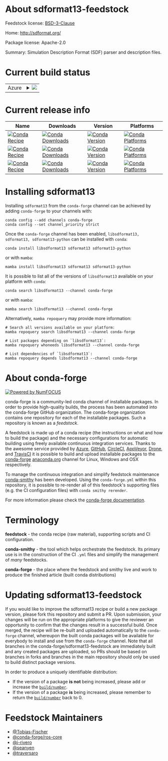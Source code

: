 About sdformat13-feedstock
==========================

Feedstock license: [BSD-3-Clause](https://github.com/conda-forge/libsdformat-feedstock/blob/main/LICENSE.txt)

Home: http://sdformat.org/

Package license: Apache-2.0

Summary: Simulation Description Format (SDF) parser and description files.


Current build status
====================


<table>
    
  <tr>
    <td>Azure</td>
    <td>
      <details>
        <summary>
          <a href="https://dev.azure.com/conda-forge/feedstock-builds/_build/latest?definitionId=8273&branchName=main">
            <img src="https://dev.azure.com/conda-forge/feedstock-builds/_apis/build/status/libsdformat-feedstock?branchName=main">
          </a>
        </summary>
        <table>
          <thead><tr><th>Variant</th><th>Status</th></tr></thead>
          <tbody><tr>
              <td>linux_64_python3.10.____cpythonruby2.5</td>
              <td>
                <a href="https://dev.azure.com/conda-forge/feedstock-builds/_build/latest?definitionId=8273&branchName=main">
                  <img src="https://dev.azure.com/conda-forge/feedstock-builds/_apis/build/status/libsdformat-feedstock?branchName=main&jobName=linux&configuration=linux%20linux_64_python3.10.____cpythonruby2.5" alt="variant">
                </a>
              </td>
            </tr><tr>
              <td>linux_64_python3.10.____cpythonruby2.6</td>
              <td>
                <a href="https://dev.azure.com/conda-forge/feedstock-builds/_build/latest?definitionId=8273&branchName=main">
                  <img src="https://dev.azure.com/conda-forge/feedstock-builds/_apis/build/status/libsdformat-feedstock?branchName=main&jobName=linux&configuration=linux%20linux_64_python3.10.____cpythonruby2.6" alt="variant">
                </a>
              </td>
            </tr><tr>
              <td>linux_64_python3.11.____cpythonruby2.5</td>
              <td>
                <a href="https://dev.azure.com/conda-forge/feedstock-builds/_build/latest?definitionId=8273&branchName=main">
                  <img src="https://dev.azure.com/conda-forge/feedstock-builds/_apis/build/status/libsdformat-feedstock?branchName=main&jobName=linux&configuration=linux%20linux_64_python3.11.____cpythonruby2.5" alt="variant">
                </a>
              </td>
            </tr><tr>
              <td>linux_64_python3.11.____cpythonruby2.6</td>
              <td>
                <a href="https://dev.azure.com/conda-forge/feedstock-builds/_build/latest?definitionId=8273&branchName=main">
                  <img src="https://dev.azure.com/conda-forge/feedstock-builds/_apis/build/status/libsdformat-feedstock?branchName=main&jobName=linux&configuration=linux%20linux_64_python3.11.____cpythonruby2.6" alt="variant">
                </a>
              </td>
            </tr><tr>
              <td>linux_64_python3.12.____cpythonruby2.5</td>
              <td>
                <a href="https://dev.azure.com/conda-forge/feedstock-builds/_build/latest?definitionId=8273&branchName=main">
                  <img src="https://dev.azure.com/conda-forge/feedstock-builds/_apis/build/status/libsdformat-feedstock?branchName=main&jobName=linux&configuration=linux%20linux_64_python3.12.____cpythonruby2.5" alt="variant">
                </a>
              </td>
            </tr><tr>
              <td>linux_64_python3.12.____cpythonruby2.6</td>
              <td>
                <a href="https://dev.azure.com/conda-forge/feedstock-builds/_build/latest?definitionId=8273&branchName=main">
                  <img src="https://dev.azure.com/conda-forge/feedstock-builds/_apis/build/status/libsdformat-feedstock?branchName=main&jobName=linux&configuration=linux%20linux_64_python3.12.____cpythonruby2.6" alt="variant">
                </a>
              </td>
            </tr><tr>
              <td>linux_64_python3.13.____cp313ruby2.5</td>
              <td>
                <a href="https://dev.azure.com/conda-forge/feedstock-builds/_build/latest?definitionId=8273&branchName=main">
                  <img src="https://dev.azure.com/conda-forge/feedstock-builds/_apis/build/status/libsdformat-feedstock?branchName=main&jobName=linux&configuration=linux%20linux_64_python3.13.____cp313ruby2.5" alt="variant">
                </a>
              </td>
            </tr><tr>
              <td>linux_64_python3.13.____cp313ruby2.6</td>
              <td>
                <a href="https://dev.azure.com/conda-forge/feedstock-builds/_build/latest?definitionId=8273&branchName=main">
                  <img src="https://dev.azure.com/conda-forge/feedstock-builds/_apis/build/status/libsdformat-feedstock?branchName=main&jobName=linux&configuration=linux%20linux_64_python3.13.____cp313ruby2.6" alt="variant">
                </a>
              </td>
            </tr><tr>
              <td>linux_64_python3.9.____cpythonruby2.5</td>
              <td>
                <a href="https://dev.azure.com/conda-forge/feedstock-builds/_build/latest?definitionId=8273&branchName=main">
                  <img src="https://dev.azure.com/conda-forge/feedstock-builds/_apis/build/status/libsdformat-feedstock?branchName=main&jobName=linux&configuration=linux%20linux_64_python3.9.____cpythonruby2.5" alt="variant">
                </a>
              </td>
            </tr><tr>
              <td>linux_64_python3.9.____cpythonruby2.6</td>
              <td>
                <a href="https://dev.azure.com/conda-forge/feedstock-builds/_build/latest?definitionId=8273&branchName=main">
                  <img src="https://dev.azure.com/conda-forge/feedstock-builds/_apis/build/status/libsdformat-feedstock?branchName=main&jobName=linux&configuration=linux%20linux_64_python3.9.____cpythonruby2.6" alt="variant">
                </a>
              </td>
            </tr><tr>
              <td>linux_aarch64_python3.10.____cpythonruby2.5</td>
              <td>
                <a href="https://dev.azure.com/conda-forge/feedstock-builds/_build/latest?definitionId=8273&branchName=main">
                  <img src="https://dev.azure.com/conda-forge/feedstock-builds/_apis/build/status/libsdformat-feedstock?branchName=main&jobName=linux&configuration=linux%20linux_aarch64_python3.10.____cpythonruby2.5" alt="variant">
                </a>
              </td>
            </tr><tr>
              <td>linux_aarch64_python3.10.____cpythonruby2.6</td>
              <td>
                <a href="https://dev.azure.com/conda-forge/feedstock-builds/_build/latest?definitionId=8273&branchName=main">
                  <img src="https://dev.azure.com/conda-forge/feedstock-builds/_apis/build/status/libsdformat-feedstock?branchName=main&jobName=linux&configuration=linux%20linux_aarch64_python3.10.____cpythonruby2.6" alt="variant">
                </a>
              </td>
            </tr><tr>
              <td>linux_aarch64_python3.11.____cpythonruby2.5</td>
              <td>
                <a href="https://dev.azure.com/conda-forge/feedstock-builds/_build/latest?definitionId=8273&branchName=main">
                  <img src="https://dev.azure.com/conda-forge/feedstock-builds/_apis/build/status/libsdformat-feedstock?branchName=main&jobName=linux&configuration=linux%20linux_aarch64_python3.11.____cpythonruby2.5" alt="variant">
                </a>
              </td>
            </tr><tr>
              <td>linux_aarch64_python3.11.____cpythonruby2.6</td>
              <td>
                <a href="https://dev.azure.com/conda-forge/feedstock-builds/_build/latest?definitionId=8273&branchName=main">
                  <img src="https://dev.azure.com/conda-forge/feedstock-builds/_apis/build/status/libsdformat-feedstock?branchName=main&jobName=linux&configuration=linux%20linux_aarch64_python3.11.____cpythonruby2.6" alt="variant">
                </a>
              </td>
            </tr><tr>
              <td>linux_aarch64_python3.12.____cpythonruby2.5</td>
              <td>
                <a href="https://dev.azure.com/conda-forge/feedstock-builds/_build/latest?definitionId=8273&branchName=main">
                  <img src="https://dev.azure.com/conda-forge/feedstock-builds/_apis/build/status/libsdformat-feedstock?branchName=main&jobName=linux&configuration=linux%20linux_aarch64_python3.12.____cpythonruby2.5" alt="variant">
                </a>
              </td>
            </tr><tr>
              <td>linux_aarch64_python3.12.____cpythonruby2.6</td>
              <td>
                <a href="https://dev.azure.com/conda-forge/feedstock-builds/_build/latest?definitionId=8273&branchName=main">
                  <img src="https://dev.azure.com/conda-forge/feedstock-builds/_apis/build/status/libsdformat-feedstock?branchName=main&jobName=linux&configuration=linux%20linux_aarch64_python3.12.____cpythonruby2.6" alt="variant">
                </a>
              </td>
            </tr><tr>
              <td>linux_aarch64_python3.13.____cp313ruby2.5</td>
              <td>
                <a href="https://dev.azure.com/conda-forge/feedstock-builds/_build/latest?definitionId=8273&branchName=main">
                  <img src="https://dev.azure.com/conda-forge/feedstock-builds/_apis/build/status/libsdformat-feedstock?branchName=main&jobName=linux&configuration=linux%20linux_aarch64_python3.13.____cp313ruby2.5" alt="variant">
                </a>
              </td>
            </tr><tr>
              <td>linux_aarch64_python3.13.____cp313ruby2.6</td>
              <td>
                <a href="https://dev.azure.com/conda-forge/feedstock-builds/_build/latest?definitionId=8273&branchName=main">
                  <img src="https://dev.azure.com/conda-forge/feedstock-builds/_apis/build/status/libsdformat-feedstock?branchName=main&jobName=linux&configuration=linux%20linux_aarch64_python3.13.____cp313ruby2.6" alt="variant">
                </a>
              </td>
            </tr><tr>
              <td>linux_aarch64_python3.9.____cpythonruby2.5</td>
              <td>
                <a href="https://dev.azure.com/conda-forge/feedstock-builds/_build/latest?definitionId=8273&branchName=main">
                  <img src="https://dev.azure.com/conda-forge/feedstock-builds/_apis/build/status/libsdformat-feedstock?branchName=main&jobName=linux&configuration=linux%20linux_aarch64_python3.9.____cpythonruby2.5" alt="variant">
                </a>
              </td>
            </tr><tr>
              <td>linux_aarch64_python3.9.____cpythonruby2.6</td>
              <td>
                <a href="https://dev.azure.com/conda-forge/feedstock-builds/_build/latest?definitionId=8273&branchName=main">
                  <img src="https://dev.azure.com/conda-forge/feedstock-builds/_apis/build/status/libsdformat-feedstock?branchName=main&jobName=linux&configuration=linux%20linux_aarch64_python3.9.____cpythonruby2.6" alt="variant">
                </a>
              </td>
            </tr><tr>
              <td>linux_ppc64le_python3.10.____cpythonruby2.5</td>
              <td>
                <a href="https://dev.azure.com/conda-forge/feedstock-builds/_build/latest?definitionId=8273&branchName=main">
                  <img src="https://dev.azure.com/conda-forge/feedstock-builds/_apis/build/status/libsdformat-feedstock?branchName=main&jobName=linux&configuration=linux%20linux_ppc64le_python3.10.____cpythonruby2.5" alt="variant">
                </a>
              </td>
            </tr><tr>
              <td>linux_ppc64le_python3.10.____cpythonruby2.6</td>
              <td>
                <a href="https://dev.azure.com/conda-forge/feedstock-builds/_build/latest?definitionId=8273&branchName=main">
                  <img src="https://dev.azure.com/conda-forge/feedstock-builds/_apis/build/status/libsdformat-feedstock?branchName=main&jobName=linux&configuration=linux%20linux_ppc64le_python3.10.____cpythonruby2.6" alt="variant">
                </a>
              </td>
            </tr><tr>
              <td>linux_ppc64le_python3.11.____cpythonruby2.5</td>
              <td>
                <a href="https://dev.azure.com/conda-forge/feedstock-builds/_build/latest?definitionId=8273&branchName=main">
                  <img src="https://dev.azure.com/conda-forge/feedstock-builds/_apis/build/status/libsdformat-feedstock?branchName=main&jobName=linux&configuration=linux%20linux_ppc64le_python3.11.____cpythonruby2.5" alt="variant">
                </a>
              </td>
            </tr><tr>
              <td>linux_ppc64le_python3.11.____cpythonruby2.6</td>
              <td>
                <a href="https://dev.azure.com/conda-forge/feedstock-builds/_build/latest?definitionId=8273&branchName=main">
                  <img src="https://dev.azure.com/conda-forge/feedstock-builds/_apis/build/status/libsdformat-feedstock?branchName=main&jobName=linux&configuration=linux%20linux_ppc64le_python3.11.____cpythonruby2.6" alt="variant">
                </a>
              </td>
            </tr><tr>
              <td>linux_ppc64le_python3.12.____cpythonruby2.5</td>
              <td>
                <a href="https://dev.azure.com/conda-forge/feedstock-builds/_build/latest?definitionId=8273&branchName=main">
                  <img src="https://dev.azure.com/conda-forge/feedstock-builds/_apis/build/status/libsdformat-feedstock?branchName=main&jobName=linux&configuration=linux%20linux_ppc64le_python3.12.____cpythonruby2.5" alt="variant">
                </a>
              </td>
            </tr><tr>
              <td>linux_ppc64le_python3.12.____cpythonruby2.6</td>
              <td>
                <a href="https://dev.azure.com/conda-forge/feedstock-builds/_build/latest?definitionId=8273&branchName=main">
                  <img src="https://dev.azure.com/conda-forge/feedstock-builds/_apis/build/status/libsdformat-feedstock?branchName=main&jobName=linux&configuration=linux%20linux_ppc64le_python3.12.____cpythonruby2.6" alt="variant">
                </a>
              </td>
            </tr><tr>
              <td>linux_ppc64le_python3.13.____cp313ruby2.5</td>
              <td>
                <a href="https://dev.azure.com/conda-forge/feedstock-builds/_build/latest?definitionId=8273&branchName=main">
                  <img src="https://dev.azure.com/conda-forge/feedstock-builds/_apis/build/status/libsdformat-feedstock?branchName=main&jobName=linux&configuration=linux%20linux_ppc64le_python3.13.____cp313ruby2.5" alt="variant">
                </a>
              </td>
            </tr><tr>
              <td>linux_ppc64le_python3.13.____cp313ruby2.6</td>
              <td>
                <a href="https://dev.azure.com/conda-forge/feedstock-builds/_build/latest?definitionId=8273&branchName=main">
                  <img src="https://dev.azure.com/conda-forge/feedstock-builds/_apis/build/status/libsdformat-feedstock?branchName=main&jobName=linux&configuration=linux%20linux_ppc64le_python3.13.____cp313ruby2.6" alt="variant">
                </a>
              </td>
            </tr><tr>
              <td>linux_ppc64le_python3.9.____cpythonruby2.5</td>
              <td>
                <a href="https://dev.azure.com/conda-forge/feedstock-builds/_build/latest?definitionId=8273&branchName=main">
                  <img src="https://dev.azure.com/conda-forge/feedstock-builds/_apis/build/status/libsdformat-feedstock?branchName=main&jobName=linux&configuration=linux%20linux_ppc64le_python3.9.____cpythonruby2.5" alt="variant">
                </a>
              </td>
            </tr><tr>
              <td>linux_ppc64le_python3.9.____cpythonruby2.6</td>
              <td>
                <a href="https://dev.azure.com/conda-forge/feedstock-builds/_build/latest?definitionId=8273&branchName=main">
                  <img src="https://dev.azure.com/conda-forge/feedstock-builds/_apis/build/status/libsdformat-feedstock?branchName=main&jobName=linux&configuration=linux%20linux_ppc64le_python3.9.____cpythonruby2.6" alt="variant">
                </a>
              </td>
            </tr><tr>
              <td>osx_64_python3.10.____cpythonruby2.5</td>
              <td>
                <a href="https://dev.azure.com/conda-forge/feedstock-builds/_build/latest?definitionId=8273&branchName=main">
                  <img src="https://dev.azure.com/conda-forge/feedstock-builds/_apis/build/status/libsdformat-feedstock?branchName=main&jobName=osx&configuration=osx%20osx_64_python3.10.____cpythonruby2.5" alt="variant">
                </a>
              </td>
            </tr><tr>
              <td>osx_64_python3.10.____cpythonruby2.6</td>
              <td>
                <a href="https://dev.azure.com/conda-forge/feedstock-builds/_build/latest?definitionId=8273&branchName=main">
                  <img src="https://dev.azure.com/conda-forge/feedstock-builds/_apis/build/status/libsdformat-feedstock?branchName=main&jobName=osx&configuration=osx%20osx_64_python3.10.____cpythonruby2.6" alt="variant">
                </a>
              </td>
            </tr><tr>
              <td>osx_64_python3.11.____cpythonruby2.5</td>
              <td>
                <a href="https://dev.azure.com/conda-forge/feedstock-builds/_build/latest?definitionId=8273&branchName=main">
                  <img src="https://dev.azure.com/conda-forge/feedstock-builds/_apis/build/status/libsdformat-feedstock?branchName=main&jobName=osx&configuration=osx%20osx_64_python3.11.____cpythonruby2.5" alt="variant">
                </a>
              </td>
            </tr><tr>
              <td>osx_64_python3.11.____cpythonruby2.6</td>
              <td>
                <a href="https://dev.azure.com/conda-forge/feedstock-builds/_build/latest?definitionId=8273&branchName=main">
                  <img src="https://dev.azure.com/conda-forge/feedstock-builds/_apis/build/status/libsdformat-feedstock?branchName=main&jobName=osx&configuration=osx%20osx_64_python3.11.____cpythonruby2.6" alt="variant">
                </a>
              </td>
            </tr><tr>
              <td>osx_64_python3.12.____cpythonruby2.5</td>
              <td>
                <a href="https://dev.azure.com/conda-forge/feedstock-builds/_build/latest?definitionId=8273&branchName=main">
                  <img src="https://dev.azure.com/conda-forge/feedstock-builds/_apis/build/status/libsdformat-feedstock?branchName=main&jobName=osx&configuration=osx%20osx_64_python3.12.____cpythonruby2.5" alt="variant">
                </a>
              </td>
            </tr><tr>
              <td>osx_64_python3.12.____cpythonruby2.6</td>
              <td>
                <a href="https://dev.azure.com/conda-forge/feedstock-builds/_build/latest?definitionId=8273&branchName=main">
                  <img src="https://dev.azure.com/conda-forge/feedstock-builds/_apis/build/status/libsdformat-feedstock?branchName=main&jobName=osx&configuration=osx%20osx_64_python3.12.____cpythonruby2.6" alt="variant">
                </a>
              </td>
            </tr><tr>
              <td>osx_64_python3.13.____cp313ruby2.5</td>
              <td>
                <a href="https://dev.azure.com/conda-forge/feedstock-builds/_build/latest?definitionId=8273&branchName=main">
                  <img src="https://dev.azure.com/conda-forge/feedstock-builds/_apis/build/status/libsdformat-feedstock?branchName=main&jobName=osx&configuration=osx%20osx_64_python3.13.____cp313ruby2.5" alt="variant">
                </a>
              </td>
            </tr><tr>
              <td>osx_64_python3.13.____cp313ruby2.6</td>
              <td>
                <a href="https://dev.azure.com/conda-forge/feedstock-builds/_build/latest?definitionId=8273&branchName=main">
                  <img src="https://dev.azure.com/conda-forge/feedstock-builds/_apis/build/status/libsdformat-feedstock?branchName=main&jobName=osx&configuration=osx%20osx_64_python3.13.____cp313ruby2.6" alt="variant">
                </a>
              </td>
            </tr><tr>
              <td>osx_64_python3.9.____cpythonruby2.5</td>
              <td>
                <a href="https://dev.azure.com/conda-forge/feedstock-builds/_build/latest?definitionId=8273&branchName=main">
                  <img src="https://dev.azure.com/conda-forge/feedstock-builds/_apis/build/status/libsdformat-feedstock?branchName=main&jobName=osx&configuration=osx%20osx_64_python3.9.____cpythonruby2.5" alt="variant">
                </a>
              </td>
            </tr><tr>
              <td>osx_64_python3.9.____cpythonruby2.6</td>
              <td>
                <a href="https://dev.azure.com/conda-forge/feedstock-builds/_build/latest?definitionId=8273&branchName=main">
                  <img src="https://dev.azure.com/conda-forge/feedstock-builds/_apis/build/status/libsdformat-feedstock?branchName=main&jobName=osx&configuration=osx%20osx_64_python3.9.____cpythonruby2.6" alt="variant">
                </a>
              </td>
            </tr><tr>
              <td>osx_arm64_python3.10.____cpythonruby2.5</td>
              <td>
                <a href="https://dev.azure.com/conda-forge/feedstock-builds/_build/latest?definitionId=8273&branchName=main">
                  <img src="https://dev.azure.com/conda-forge/feedstock-builds/_apis/build/status/libsdformat-feedstock?branchName=main&jobName=osx&configuration=osx%20osx_arm64_python3.10.____cpythonruby2.5" alt="variant">
                </a>
              </td>
            </tr><tr>
              <td>osx_arm64_python3.10.____cpythonruby2.6</td>
              <td>
                <a href="https://dev.azure.com/conda-forge/feedstock-builds/_build/latest?definitionId=8273&branchName=main">
                  <img src="https://dev.azure.com/conda-forge/feedstock-builds/_apis/build/status/libsdformat-feedstock?branchName=main&jobName=osx&configuration=osx%20osx_arm64_python3.10.____cpythonruby2.6" alt="variant">
                </a>
              </td>
            </tr><tr>
              <td>osx_arm64_python3.11.____cpythonruby2.5</td>
              <td>
                <a href="https://dev.azure.com/conda-forge/feedstock-builds/_build/latest?definitionId=8273&branchName=main">
                  <img src="https://dev.azure.com/conda-forge/feedstock-builds/_apis/build/status/libsdformat-feedstock?branchName=main&jobName=osx&configuration=osx%20osx_arm64_python3.11.____cpythonruby2.5" alt="variant">
                </a>
              </td>
            </tr><tr>
              <td>osx_arm64_python3.11.____cpythonruby2.6</td>
              <td>
                <a href="https://dev.azure.com/conda-forge/feedstock-builds/_build/latest?definitionId=8273&branchName=main">
                  <img src="https://dev.azure.com/conda-forge/feedstock-builds/_apis/build/status/libsdformat-feedstock?branchName=main&jobName=osx&configuration=osx%20osx_arm64_python3.11.____cpythonruby2.6" alt="variant">
                </a>
              </td>
            </tr><tr>
              <td>osx_arm64_python3.12.____cpythonruby2.5</td>
              <td>
                <a href="https://dev.azure.com/conda-forge/feedstock-builds/_build/latest?definitionId=8273&branchName=main">
                  <img src="https://dev.azure.com/conda-forge/feedstock-builds/_apis/build/status/libsdformat-feedstock?branchName=main&jobName=osx&configuration=osx%20osx_arm64_python3.12.____cpythonruby2.5" alt="variant">
                </a>
              </td>
            </tr><tr>
              <td>osx_arm64_python3.12.____cpythonruby2.6</td>
              <td>
                <a href="https://dev.azure.com/conda-forge/feedstock-builds/_build/latest?definitionId=8273&branchName=main">
                  <img src="https://dev.azure.com/conda-forge/feedstock-builds/_apis/build/status/libsdformat-feedstock?branchName=main&jobName=osx&configuration=osx%20osx_arm64_python3.12.____cpythonruby2.6" alt="variant">
                </a>
              </td>
            </tr><tr>
              <td>osx_arm64_python3.13.____cp313ruby2.5</td>
              <td>
                <a href="https://dev.azure.com/conda-forge/feedstock-builds/_build/latest?definitionId=8273&branchName=main">
                  <img src="https://dev.azure.com/conda-forge/feedstock-builds/_apis/build/status/libsdformat-feedstock?branchName=main&jobName=osx&configuration=osx%20osx_arm64_python3.13.____cp313ruby2.5" alt="variant">
                </a>
              </td>
            </tr><tr>
              <td>osx_arm64_python3.13.____cp313ruby2.6</td>
              <td>
                <a href="https://dev.azure.com/conda-forge/feedstock-builds/_build/latest?definitionId=8273&branchName=main">
                  <img src="https://dev.azure.com/conda-forge/feedstock-builds/_apis/build/status/libsdformat-feedstock?branchName=main&jobName=osx&configuration=osx%20osx_arm64_python3.13.____cp313ruby2.6" alt="variant">
                </a>
              </td>
            </tr><tr>
              <td>osx_arm64_python3.9.____cpythonruby2.5</td>
              <td>
                <a href="https://dev.azure.com/conda-forge/feedstock-builds/_build/latest?definitionId=8273&branchName=main">
                  <img src="https://dev.azure.com/conda-forge/feedstock-builds/_apis/build/status/libsdformat-feedstock?branchName=main&jobName=osx&configuration=osx%20osx_arm64_python3.9.____cpythonruby2.5" alt="variant">
                </a>
              </td>
            </tr><tr>
              <td>osx_arm64_python3.9.____cpythonruby2.6</td>
              <td>
                <a href="https://dev.azure.com/conda-forge/feedstock-builds/_build/latest?definitionId=8273&branchName=main">
                  <img src="https://dev.azure.com/conda-forge/feedstock-builds/_apis/build/status/libsdformat-feedstock?branchName=main&jobName=osx&configuration=osx%20osx_arm64_python3.9.____cpythonruby2.6" alt="variant">
                </a>
              </td>
            </tr><tr>
              <td>win_64_python3.10.____cpython</td>
              <td>
                <a href="https://dev.azure.com/conda-forge/feedstock-builds/_build/latest?definitionId=8273&branchName=main">
                  <img src="https://dev.azure.com/conda-forge/feedstock-builds/_apis/build/status/libsdformat-feedstock?branchName=main&jobName=win&configuration=win%20win_64_python3.10.____cpython" alt="variant">
                </a>
              </td>
            </tr><tr>
              <td>win_64_python3.11.____cpython</td>
              <td>
                <a href="https://dev.azure.com/conda-forge/feedstock-builds/_build/latest?definitionId=8273&branchName=main">
                  <img src="https://dev.azure.com/conda-forge/feedstock-builds/_apis/build/status/libsdformat-feedstock?branchName=main&jobName=win&configuration=win%20win_64_python3.11.____cpython" alt="variant">
                </a>
              </td>
            </tr><tr>
              <td>win_64_python3.12.____cpython</td>
              <td>
                <a href="https://dev.azure.com/conda-forge/feedstock-builds/_build/latest?definitionId=8273&branchName=main">
                  <img src="https://dev.azure.com/conda-forge/feedstock-builds/_apis/build/status/libsdformat-feedstock?branchName=main&jobName=win&configuration=win%20win_64_python3.12.____cpython" alt="variant">
                </a>
              </td>
            </tr><tr>
              <td>win_64_python3.13.____cp313</td>
              <td>
                <a href="https://dev.azure.com/conda-forge/feedstock-builds/_build/latest?definitionId=8273&branchName=main">
                  <img src="https://dev.azure.com/conda-forge/feedstock-builds/_apis/build/status/libsdformat-feedstock?branchName=main&jobName=win&configuration=win%20win_64_python3.13.____cp313" alt="variant">
                </a>
              </td>
            </tr><tr>
              <td>win_64_python3.9.____cpython</td>
              <td>
                <a href="https://dev.azure.com/conda-forge/feedstock-builds/_build/latest?definitionId=8273&branchName=main">
                  <img src="https://dev.azure.com/conda-forge/feedstock-builds/_apis/build/status/libsdformat-feedstock?branchName=main&jobName=win&configuration=win%20win_64_python3.9.____cpython" alt="variant">
                </a>
              </td>
            </tr>
          </tbody>
        </table>
      </details>
    </td>
  </tr>
</table>

Current release info
====================

| Name | Downloads | Version | Platforms |
| --- | --- | --- | --- |
| [![Conda Recipe](https://img.shields.io/badge/recipe-libsdformat13-green.svg)](https://anaconda.org/conda-forge/libsdformat13) | [![Conda Downloads](https://img.shields.io/conda/dn/conda-forge/libsdformat13.svg)](https://anaconda.org/conda-forge/libsdformat13) | [![Conda Version](https://img.shields.io/conda/vn/conda-forge/libsdformat13.svg)](https://anaconda.org/conda-forge/libsdformat13) | [![Conda Platforms](https://img.shields.io/conda/pn/conda-forge/libsdformat13.svg)](https://anaconda.org/conda-forge/libsdformat13) |
| [![Conda Recipe](https://img.shields.io/badge/recipe-sdformat13-green.svg)](https://anaconda.org/conda-forge/sdformat13) | [![Conda Downloads](https://img.shields.io/conda/dn/conda-forge/sdformat13.svg)](https://anaconda.org/conda-forge/sdformat13) | [![Conda Version](https://img.shields.io/conda/vn/conda-forge/sdformat13.svg)](https://anaconda.org/conda-forge/sdformat13) | [![Conda Platforms](https://img.shields.io/conda/pn/conda-forge/sdformat13.svg)](https://anaconda.org/conda-forge/sdformat13) |
| [![Conda Recipe](https://img.shields.io/badge/recipe-sdformat13--python-green.svg)](https://anaconda.org/conda-forge/sdformat13-python) | [![Conda Downloads](https://img.shields.io/conda/dn/conda-forge/sdformat13-python.svg)](https://anaconda.org/conda-forge/sdformat13-python) | [![Conda Version](https://img.shields.io/conda/vn/conda-forge/sdformat13-python.svg)](https://anaconda.org/conda-forge/sdformat13-python) | [![Conda Platforms](https://img.shields.io/conda/pn/conda-forge/sdformat13-python.svg)](https://anaconda.org/conda-forge/sdformat13-python) |

Installing sdformat13
=====================

Installing `sdformat13` from the `conda-forge` channel can be achieved by adding `conda-forge` to your channels with:

```
conda config --add channels conda-forge
conda config --set channel_priority strict
```

Once the `conda-forge` channel has been enabled, `libsdformat13, sdformat13, sdformat13-python` can be installed with `conda`:

```
conda install libsdformat13 sdformat13 sdformat13-python
```

or with `mamba`:

```
mamba install libsdformat13 sdformat13 sdformat13-python
```

It is possible to list all of the versions of `libsdformat13` available on your platform with `conda`:

```
conda search libsdformat13 --channel conda-forge
```

or with `mamba`:

```
mamba search libsdformat13 --channel conda-forge
```

Alternatively, `mamba repoquery` may provide more information:

```
# Search all versions available on your platform:
mamba repoquery search libsdformat13 --channel conda-forge

# List packages depending on `libsdformat13`:
mamba repoquery whoneeds libsdformat13 --channel conda-forge

# List dependencies of `libsdformat13`:
mamba repoquery depends libsdformat13 --channel conda-forge
```


About conda-forge
=================

[![Powered by
NumFOCUS](https://img.shields.io/badge/powered%20by-NumFOCUS-orange.svg?style=flat&colorA=E1523D&colorB=007D8A)](https://numfocus.org)

conda-forge is a community-led conda channel of installable packages.
In order to provide high-quality builds, the process has been automated into the
conda-forge GitHub organization. The conda-forge organization contains one repository
for each of the installable packages. Such a repository is known as a *feedstock*.

A feedstock is made up of a conda recipe (the instructions on what and how to build
the package) and the necessary configurations for automatic building using freely
available continuous integration services. Thanks to the awesome service provided by
[Azure](https://azure.microsoft.com/en-us/services/devops/), [GitHub](https://github.com/),
[CircleCI](https://circleci.com/), [AppVeyor](https://www.appveyor.com/),
[Drone](https://cloud.drone.io/welcome), and [TravisCI](https://travis-ci.com/)
it is possible to build and upload installable packages to the
[conda-forge](https://anaconda.org/conda-forge) [anaconda.org](https://anaconda.org/)
channel for Linux, Windows and OSX respectively.

To manage the continuous integration and simplify feedstock maintenance
[conda-smithy](https://github.com/conda-forge/conda-smithy) has been developed.
Using the ``conda-forge.yml`` within this repository, it is possible to re-render all of
this feedstock's supporting files (e.g. the CI configuration files) with ``conda smithy rerender``.

For more information please check the [conda-forge documentation](https://conda-forge.org/docs/).

Terminology
===========

**feedstock** - the conda recipe (raw material), supporting scripts and CI configuration.

**conda-smithy** - the tool which helps orchestrate the feedstock.
                   Its primary use is in the construction of the CI ``.yml`` files
                   and simplify the management of *many* feedstocks.

**conda-forge** - the place where the feedstock and smithy live and work to
                  produce the finished article (built conda distributions)


Updating sdformat13-feedstock
=============================

If you would like to improve the sdformat13 recipe or build a new
package version, please fork this repository and submit a PR. Upon submission,
your changes will be run on the appropriate platforms to give the reviewer an
opportunity to confirm that the changes result in a successful build. Once
merged, the recipe will be re-built and uploaded automatically to the
`conda-forge` channel, whereupon the built conda packages will be available for
everybody to install and use from the `conda-forge` channel.
Note that all branches in the conda-forge/sdformat13-feedstock are
immediately built and any created packages are uploaded, so PRs should be based
on branches in forks and branches in the main repository should only be used to
build distinct package versions.

In order to produce a uniquely identifiable distribution:
 * If the version of a package **is not** being increased, please add or increase
   the [``build/number``](https://docs.conda.io/projects/conda-build/en/latest/resources/define-metadata.html#build-number-and-string).
 * If the version of a package **is** being increased, please remember to return
   the [``build/number``](https://docs.conda.io/projects/conda-build/en/latest/resources/define-metadata.html#build-number-and-string)
   back to 0.

Feedstock Maintainers
=====================

* [@Tobias-Fischer](https://github.com/Tobias-Fischer/)
* [@conda-forge/ros-core](https://github.com/orgs/conda-forge/teams/ros-core/)
* [@j-rivero](https://github.com/j-rivero/)
* [@seanyen](https://github.com/seanyen/)
* [@traversaro](https://github.com/traversaro/)

